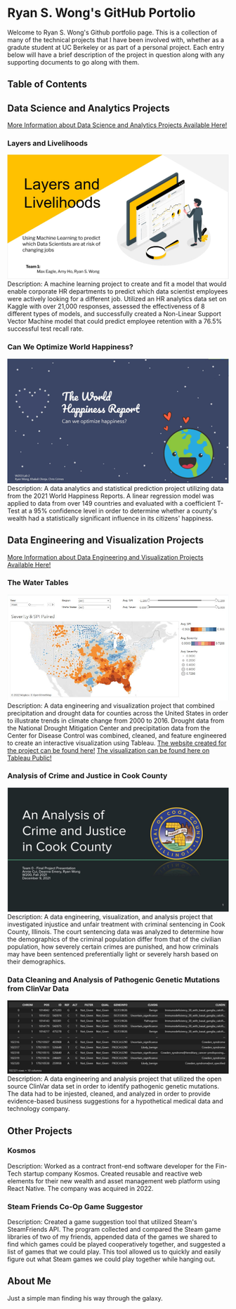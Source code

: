 # Ryan S. Wong's GitHub Portolio

Welcome to Ryan S. Wong's Github portfolio page. This is a collection of many of the technical projects that I have been involved with, whether as a gradute student at UC Berkeley or as part of a personal project. Each entry below will have a brief description of the project in question along with any supporting documents to go along with them.

## Table of Contents

## Data Science and Analytics Projects
[More Information about Data Science and Analytics Projects Available Here!](https://colstar.github.io/data-science-and-analytics-projects)

### Layers and Livelihoods
![Layers and Livelihoods Presentation Picture](/images/layers-and-livelihoods-presentation.JPG)
Description: A machine learning project to create and fit a model that would enable corporate HR departments to predict which data scientist employees were actively looking for a different job. Utilized an HR analytics data set on Kaggle with over 21,000 responses, assessed the effectiveness of 8 different types of models, and successfully created a Non-Linear Support Vector Machine model that could predict employee retention with a 76.5% successful test recall rate.

### Can We Optimize World Happiness?
![Can We Optimize World Happiness Presentation Picture](/images/can-we-optimize-happiness-presentation.JPG)
Description: A data analytics and statistical prediction project utilizing data from the 2021 World Happiness Reports. A linear regression model was applied to data from over 149 countries and evaluated with a coefficient T-Test at a 95% confidence level in order to determine whether a county's wealth had a statistically significant influence in its citizens' happiness.

## Data Engineering and Visualization Projects
[More Information about Data Engineering and Visualization Projects Available Here!](https://colstar.github.io/data-engineering-and-visualization-projects)

### The Water Tables
![Precipitation and Drought Severity Visualization Picture](/images/precipitation-and-drought-severity-pic.JPG)
Description: A data engineering and visualization project that combined precipitation and drought data for counties across the United States in order to illustrate trends in climate change from 2000 to 2016. Drought data from the National Drought Mitigation Center and precipitation data from the Center for Disease Control was combined, cleaned, and feature engineered to create an interactive visualization using Tableau.
[The website created for the project can be found here!](https://groups.ischool.berkeley.edu/the_water_tables/#)
[The visualization can be found here on Tableau Public!](https://public.tableau.com/app/profile/ryan7300/viz/TableauBook1_v3/Dashboard5?)

### Analysis of Crime and Justice in Cook County
![Crime and Justice Presentation Picture](/images/crime_and_justice_pic.JPG)
Description: A data engineering, visualization, and analysis project that investigated injustice and unfair treatment with criminal sentencing in Cook County, Illinois. The court sentencing data was analyzed to determine how the demographics of the criminal population differ from that of the civilian population, how severely certain crimes are punished, and how criminals may have been sentenced preferentially light or severely harsh based on their demographics.

### Data Cleaning and Analysis of Pathogenic Genetic Mutations from ClinVar Data
![Picture of ClinVar Data](/images/pathogenic-clinvar-picture.JPG)
Description: A data engineering and analysis project that utilized the open source ClinVar data set in order to identify pathogenic genetic mutations. The data had to be injested, cleaned, and analyzed in order to provide evidence-based business suggestions for a hypothetical medical data and technology company.

## Other Projects

### Kosmos 
Description: Worked as a contract front-end software developer for the Fin-Tech startup company Kosmos. Created reusable and reactive web elements for their new wealth and asset management web platform using React Native. The company was acquired in 2022.

### Steam Friends Co-Op Game Suggestor
Description: Created a game suggestion tool that utilized Steam's SteamFriends API. The program collected and compared the Steam game libraries of two of my friends, appended data of the games we shared to find which games could be played cooperatively together, and suggested a list of games that we could play. This tool allowed us to quickly and easily figure out what Steam games we could play together while hanging out.

## About Me
Just a simple man finding his way through the galaxy.
